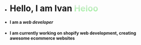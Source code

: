 - <h1 > Hello, I am Ivan <span  style="
              background: -webkit-linear-gradient(#eee, lightgreen);
              -webkit-background-clip: text;
  -webkit-text-fill-color: transparent;">Heloo</span></h1>
  
  
- <h4>I am a<span style= "font-style:italic;"> web developer</span></h4>
- <h4>I am currently working on shopify web development, creating awesome ecommerce websites</h4>


<!---
iespinosa3/iespinosa3 is a ✨ special ✨ repository because its `README.md` (this file) appears on your GitHub profile.
You can click the Preview link to take a look at your changes.
--->
